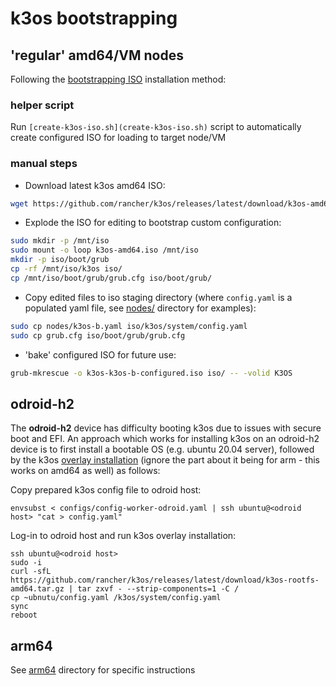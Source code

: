 # k3os bootstrapping

## 'regular' amd64/VM nodes

Following the [bootstrapping ISO](https://github.com/rancher/k3os#remastering-iso) installation method:

### helper script

Run `[create-k3os-iso.sh](create-k3os-iso.sh)` script to automatically create configured ISO for loading to target node/VM

### manual steps

* Download latest k3os amd64 ISO:

```sh
wget https://github.com/rancher/k3os/releases/latest/download/k3os-amd64.iso
```

* Explode the ISO for editing to bootstrap custom configuration:

```sh
sudo mkdir -p /mnt/iso
sudo mount -o loop k3os-amd64.iso /mnt/iso
mkdir -p iso/boot/grub
cp -rf /mnt/iso/k3os iso/
cp /mnt/iso/boot/grub/grub.cfg iso/boot/grub/
```

* Copy edited files to iso staging directory (where `config.yaml` is a populated yaml file, see [nodes/](nodes/) directory for examples):

```sh
sudo cp nodes/k3os-b.yaml iso/k3os/system/config.yaml
sudo cp grub.cfg iso/boot/grub/grub.cfg
```

* 'bake' configured ISO for future use:

```sh
grub-mkrescue -o k3os-k3os-b-configured.iso iso/ -- -volid K3OS
```

## odroid-h2

The **odroid-h2** device has difficulty booting k3os due to issues with secure boot and EFI.  An approach which works for installing k3os on an odroid-h2 device is to first install a bootable OS (e.g. ubuntu 20.04 server), followed by the k3os [overlay installation](https://github.com/rancher/k3os#arm-overlay-installation) (ignore the part about it being for arm - this works on amd64 as well) as follows:

Copy prepared k3os config file to odroid host:

```shell
envsubst < configs/config-worker-odroid.yaml | ssh ubuntu@<odroid host> "cat > config.yaml"
```

Log-in to odroid host and run k3os overlay installation:

```shell
ssh ubuntu@<odroid host>
sudo -i
curl -sfL https://github.com/rancher/k3os/releases/latest/download/k3os-rootfs-amd64.tar.gz | tar zxvf - --strip-components=1 -C /
cp ~ubnutu/config.yaml /k3os/system/config.yaml
sync
reboot
```

## arm64

See [arm64](arm64/) directory for specific instructions

